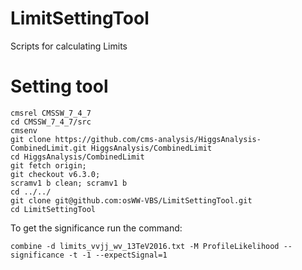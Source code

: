 # LimitSettingTool
Scripts for calculating Limits

# Setting tool

	cmsrel CMSSW_7_4_7
	cd CMSSW_7_4_7/src 
	cmsenv
	git clone https://github.com/cms-analysis/HiggsAnalysis-CombinedLimit.git HiggsAnalysis/CombinedLimit
	cd HiggsAnalysis/CombinedLimit
	git fetch origin;
	git checkout v6.3.0;
	scramv1 b clean; scramv1 b 
	cd ../../
	git clone git@github.com:osWW-VBS/LimitSettingTool.git
	cd LimitSettingTool

To get the significance run the command:

	combine -d limits_vvjj_wv_13TeV2016.txt -M ProfileLikelihood --significance -t -1 --expectSignal=1
